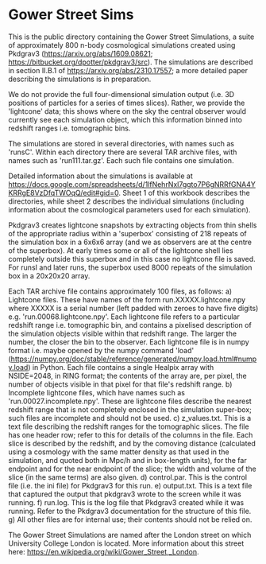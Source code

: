 # Gower Street Sims

This is the public directory containing the Gower Street Simulations, a suite of approximately 800 n-body cosmological simulations created using Pkdgrav3 (https://arxiv.org/abs/1609.08621; https://bitbucket.org/dpotter/pkdgrav3/src). The simulations are described in section II.B.1 of https://arxiv.org/abs/2310.17557; a more detailed paper describing the simulations is in preparation.

We do not provide the full four-dimensional simulation output (i.e. 3D positions of particles for a series of times slices). Rather, we provide the 'lightcone' data; this shows where on the sky the central observer would currently see each simulation object, which this information binned into redshift ranges i.e. tomographic bins.

The simulations are stored in several directories, with names such as 'runsC'. Within each directory there are several TAR archive files, with names such as 'run111.tar.gz'. Each such file contains one simulation.

Detailed information about the simulations is available at https://docs.google.com/spreadsheets/d/1lfNehrNxl7ggto7P6gNRRfGNA4YKRRgE8VzDfqTWOqQ/edit#gid=0. Sheet 1 of this workbook describes the directories, while sheet 2 describes the individual simulations (including information about the cosmological parameters used for each simulation).

Pkdgrav3 creates lightcone snapshots by extracting objects from thin shells of the appropriate radius within a 'superbox' consisting of 218 repeats of the simulation box in a 6x6x6 array (and we as observers are at the centre of the superbox). At early times some or all of the lightcone shell lies completely outside this superbox and in this case no lightcone file is saved. For runsI and later runs, the superbox used 8000 repeats of the simulation box in a 20x20x20 array.

Each TAR archive file contains approximately 100 files, as follows:
a) Lightcone files. These have names of the form run.XXXXX.lightcone.npy where XXXXX is a serial number (left padded with zeroes to have five digits) e.g. 'run.00068.lightcone.npy'. Each lightcone file refers to a particular redshift range i.e. tomographic bin, and contains a pixelised description of the simulation objects visible within that redshift range. The larger the number, the closer the bin to the observer. Each lightcone file is in numpy format i.e. maybe opened by the numpy command 'load' (https://numpy.org/doc/stable/reference/generated/numpy.load.html#numpy.load) in Python. Each file contains a single Healpix array with NSIDE=2048, in RING format; the contents of the array are, per pixel, the number of objects visible in that pixel for that file's redshift range.
b) Incomplete lightcone files, which have names such as 'run.00027.incomplete.npy'. These are lightcone files describe the nearest redshift range that is not completely enclosed in the simulation super-box; such files are incomplete and should not be used.
c) z_values.txt. This is a text file describing the redshift ranges for the tomographic slices. The file has one header row; refer to this for details of the columns in the file. Each slice is described by the redshift, and by the comoving distance (calculated using a cosmology with the same matter density as that used in the simulation, and quoted both in Mpc/h and in box-length units), for the far endpoint and for the near endpoint of the slice; the width and volume of the slice (in the same terms) are also given.
d) control.par. This is the control file (i.e. the ini file) for Pkdgrav3 for this run.
e) output.txt. This is a text file that captured the output that pkdgrav3 wrote to the screen while it was running.
f) run.log. This is the log file that Pkdgrav3 created while it was running. Refer to the Pkdgrav3 documentation for the structure of this file.
g) All other files are for internal use; their contents should not be relied on.


The Gower Street Simulations are named after the London street on which University College London is located. More information about this street here: https://en.wikipedia.org/wiki/Gower_Street,_London.

